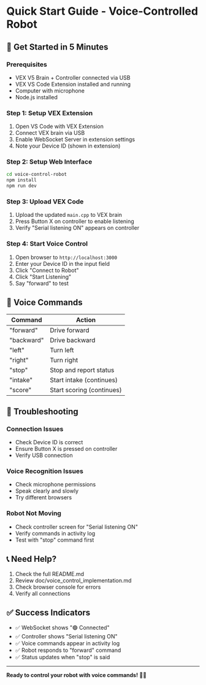 # Quick Start Guide - Voice-Controlled Robot

## 🚀 Get Started in 5 Minutes

### Prerequisites
- VEX V5 Brain + Controller connected via USB
- VEX VS Code Extension installed and running
- Computer with microphone
- Node.js installed

### Step 1: Setup VEX Extension
1. Open VS Code with VEX Extension
2. Connect VEX brain via USB
3. Enable WebSocket Server in extension settings
4. Note your Device ID (shown in extension)

### Step 2: Setup Web Interface
```bash
cd voice-control-robot
npm install
npm run dev
```

### Step 3: Upload VEX Code
1. Upload the updated `main.cpp` to VEX brain
2. Press Button X on controller to enable listening
3. Verify "Serial listening ON" appears on controller

### Step 4: Start Voice Control
1. Open browser to `http://localhost:3000`
2. Enter your Device ID in the input field
3. Click "Connect to Robot"
4. Click "Start Listening"
5. Say "forward" to test

## 🎤 Voice Commands

| Command | Action |
|---------|--------|
| "forward" | Drive forward |
| "backward" | Drive backward |
| "left" | Turn left |
| "right" | Turn right |
| "stop" | Stop and report status |
| "intake" | Start intake (continues) |
| "score" | Start scoring (continues) |

## 🔧 Troubleshooting

### Connection Issues
- Check Device ID is correct
- Ensure Button X is pressed on controller
- Verify USB connection

### Voice Recognition Issues
- Check microphone permissions
- Speak clearly and slowly
- Try different browsers

### Robot Not Moving
- Check controller screen for "Serial listening ON"
- Verify commands in activity log
- Test with "stop" command first

## 📞 Need Help?

1. Check the full README.md
2. Review doc/voice_control_implementation.md
3. Check browser console for errors
4. Verify all connections

## ✅ Success Indicators

- ✅ WebSocket shows "🟢 Connected"
- ✅ Controller shows "Serial listening ON"
- ✅ Voice commands appear in activity log
- ✅ Robot responds to "forward" command
- ✅ Status updates when "stop" is said

---

**Ready to control your robot with voice commands!** 🎤🤖 